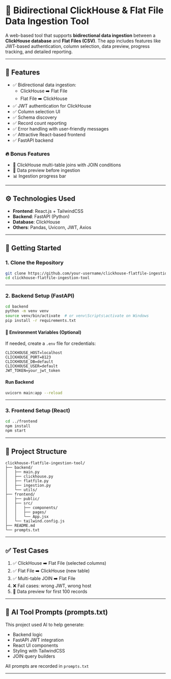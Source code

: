 # 🔄 Bidirectional ClickHouse & Flat File Data Ingestion Tool

A web-based tool that supports **bidirectional data ingestion** between a **ClickHouse database** and **Flat Files (CSV)**. The app includes features like JWT-based authentication, column selection, data preview, progress tracking, and detailed reporting.

---

## 📌 Features

- ✅ Bidirectional data ingestion:
  - ClickHouse ➡️ Flat File
  - Flat File ➡️ ClickHouse
- ✅ JWT authentication for ClickHouse
- ✅ Column selection UI
- ✅ Schema discovery
- ✅ Record count reporting
- ✅ Error handling with user-friendly messages
- ✅ Attractive React-based frontend
- ✅ FastAPI backend

### 🔥 Bonus Features
- 🔗 ClickHouse multi-table joins with JOIN conditions
- 👀 Data preview before ingestion
- 📊 Ingestion progress bar

---

## ⚙️ Technologies Used

- **Frontend**: React.js + TailwindCSS
- **Backend**: FastAPI (Python)
- **Database**: ClickHouse
- **Others**: Pandas, Uvicorn, JWT, Axios

---

## 🚀 Getting Started

### 1. Clone the Repository

```bash
git clone https://github.com/your-username/clickhouse-flatfile-ingestion-tool.git
cd clickhouse-flatfile-ingestion-tool
```

---

### 2. Backend Setup (FastAPI)

```bash
cd backend
python -m venv venv
source venv/bin/activate  # or venv\Scripts\activate on Windows
pip install -r requirements.txt
```

#### 🔐 Environment Variables (Optional)

If needed, create a `.env` file for credentials:

```env
CLICKHOUSE_HOST=localhost
CLICKHOUSE_PORT=8123
CLICKHOUSE_DB=default
CLICKHOUSE_USER=default
JWT_TOKEN=your_jwt_token
```

#### Run Backend

```bash
uvicorn main:app --reload
```

---

### 3. Frontend Setup (React)

```bash
cd ../frontend
npm install
npm start
```

---

## 📁 Project Structure

```
clickhouse-flatfile-ingestion-tool/
├── backend/
│   ├── main.py
│   ├── clickhouse.py
│   ├── flatfile.py
│   ├── ingestion.py
│   └── utils/
├── frontend/
│   ├── public/
│   ├── src/
│   │   ├── components/
│   │   ├── pages/
│   │   └── App.jsx
│   └── tailwind.config.js
├── README.md
└── prompts.txt
```

---

## ✅ Test Cases

1. ✅ ClickHouse ➡️ Flat File (selected columns)
2. ✅ Flat File ➡️ ClickHouse (new table)
3. ✅ Multi-table JOIN ➡️ Flat File
4. ❌ Fail cases: wrong JWT, wrong host
5. 👀 Data preview for first 100 records

---

## 🤖 AI Tool Prompts (prompts.txt)

This project used AI to help generate:
- Backend logic
- FastAPI JWT integration
- React UI components
- Styling with TailwindCSS
- JOIN query builders

All prompts are recorded in `prompts.txt`

---

